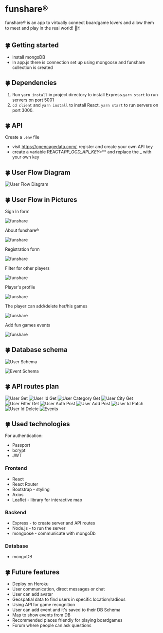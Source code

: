 # funshare®

funshare® is an app to virtually connect boardgame lovers and allow them to meet and play in the real world! 🎲🃏

## 🍀 Getting started

- Install mongoDB
- In app.js there is connection set up using mongoose and funshare collection is created

## 🍀 Dependencies

1. Run `yarn install` in project directory to install Express.`yarn start` to run servers on port 5001
2. `cd client` and `yarn install` to install React. `yarn start` to run servers on port 3000.

## 🍀 API

Create a `.env` file

- visit https://opencagedata.com/, register and create your own API key
- create a variable REACT*APP_OCD_API_KEY=*\*\* and replace the \_ with your own key

## 🍀 User Flow Diagram

![User Flow Diagram](images/userFlowFunshare.png)

## 🍀 User Flow in Pictures

Sign In form

![funshare ](images/funshare_home1.png)

About funshare®

![funshare ](images/funshare_about.png)

Registration form

![funshare ](images/funshare_register.png)

Filter for other players

![funshare ](images/funshare_dashboard.png)

Player's profile

![funshare ](images/funshare_profile.png)

The player can add/delete her/his games

![funshare ](images/funshare_mygames.png)

Add fun games events

![funshare ](images/funshare_createevent.png)

## 🍀 Database schema

![User Schema](images/UserSchema.png)

![Event Schema](images/EventSchema.png)

## 🍀 API routes plan

![User Get](images/usersGet.png)
![User Id Get](images/usersIdGet.png)
![User Category Get](images/usersCategoryGet.png)
![User City Get](images/usersCityGet.png)
![User Filter Get](images/usersFilterGet.png)
![User Auth Post](images/usersAuthPost.png)
![User Add Post](images/usersAddPost.png)
![User Id Patch](images/usersIdPatch.png)
![User Id Delete](images/usersIdDelete.png)
![Events](images/events.png)

## 🍀 Used technologies

For authentication:

- Passport
- bcrypt
- JWT

### Frontend

- React
- React Router
- Bootstrap - styling
- Axios
- Leaflet - library for interactive map

### Backend

- Express - to create server and API routes
- Node.js - to run the server
- mongoose - communicate with mongoDb

### Database

- mongoDB

## 🍀 Future features

- Deploy on Heroku
- User communication, direct messages or chat
- User can add avatar
- Geospatial data to find users in specific location/radious
- Using API for game recognition
- User can add event and it's saved to their DB Schema
- Map to show events from DB
- Recommended places friendly for playing boardgames
- Forum where people can ask questions
